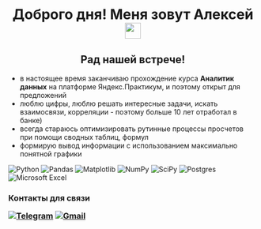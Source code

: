 <h1 align="center">Доброго дня! Меня зовут Алексей</a> 
<img src="https://github.com/blackcater/blackcater/raw/main/images/Hi.gif" height="32"/></h1>

<h2 align="center">Рад нашей встрече!</h2>

- в настоящее время заканчиваю прохождение курса **Аналитик данных** на платформе Яндекс.Практикум, и поэтому открыт для предложений
- люблю цифры, люблю решать интересные задачи, искать взаимосвязи, корреляции - поэтому больше 10 лет отработал в банке)
- всегда стараюсь оптимизировать рутинные процессы просчетов при помощи сводных таблиц, формул
- формирую вывод информации с использованием максимально понятной графики
  

![Python](https://img.shields.io/badge/python-3670A0?style=for-the-badge&logo=python&logoColor=ffdd54)
![Pandas](https://img.shields.io/badge/pandas-%23150458.svg?style=for-the-badge&logo=pandas&logoColor=white)
![Matplotlib](https://img.shields.io/badge/Matplotlib-%23ffffff.svg?style=for-the-badge&logo=Matplotlib&logoColor=black)
![NumPy](https://img.shields.io/badge/numpy-%23013243.svg?style=for-the-badge&logo=numpy&logoColor=white)
![SciPy](https://img.shields.io/badge/SciPy-%230C55A5.svg?style=for-the-badge&logo=scipy&logoColor=%white)
![Postgres](https://img.shields.io/badge/postgres-%23316192.svg?style=for-the-badge&logo=postgresql&logoColor=white)
![Microsoft Excel](https://img.shields.io/badge/Microsoft_Excel-217346?style=for-the-badge&logo=microsoft-excel&logoColor=white)


<h3>Контакты для связи</a> 
  
<a href="https://t.me/alsuhow"  target="_blank"><img src="https://img.shields.io/badge/Telegram-2CA5E0?style=for-the-badge&logo=telegram&logoColor=white" alt="Telegram"></a> 
<a href="mailto:alsuhow@gmail.com"  target="_blank"><img src="https://img.shields.io/badge/Gmail-D14836?style=for-the-badge&logo=gmail&logoColor=white" alt="Gmail"></a>

</h3>
